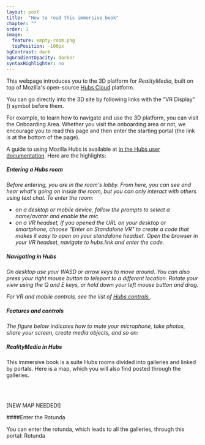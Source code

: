 ```yaml
---
layout: post
title:  "How to read this immersive book"
chapter: ""
order: 1
image:
  feature: empty-room.png
  topPosition: -100px
bgContrast: dark
bgGradientOpacity: darker
syntaxHighlighter: no
---
```


This webpage introduces you to the 3D platform for *RealityMedia*, built on top of Mozilla's open-source <a href="https://hubs.mozilla.com/cloud" target="blank">Hubs Cloud</a> platform. 

You can go directly into the 3D site by following links with the "VR Display" (<i class="fas fa-vr-cardboard"></i>) symbol before them. 

For example, to learn how to navigate and use the 3D platform, you can visit the  <a class="xrlink" room=0 waypoint="onboarding">Onboarding Area</a>.  Whether you visit the onboarding area or not, we encourage you to read this page and then enter the starting portal (the link is at the bottom of the page). 

<!-- <div><img src="{{ site.baseurl_book_img }}portal-small.jpg)">   </div> -->

A guide to using Mozilla Hubs is available at <a href="https://hubs.mozilla.com/docs/intro-hubs.html" target="blank">in the Hubs user documentation</a>. Here are the highlights:

##### Entering a Hubs room

*Before entering, you are in the room's lobby. From here, you can see and hear what's going on inside the room, but you can only interact with others using text chat. To enter the room:*

- *on a desktop or mobile device, follow the prompts to select a name/avatar and enable the mic.*
- *on a VR headset, if you opened the URL on your desktop or smartphone, choose "Enter on Standalone VR" to create a code that makes it easy to open on your standalone headset. Open the browser in your VR headset, navigate to hubs.link and enter the code.*

##### Navigating in Hubs

*On desktop use your WASD or arrow keys to move around. You can also press your right mouse button to teleport to a different location. Rotate your view using the Q and E keys, or hold down your left mouse button and drag.*

*For VR and mobile controls, see the list of <a href="https://hubs.mozilla.com/docs/hubs-controls.html" target="blank">Hubs controls </a>.*

##### Features and controls

*The figure below indicates how to mute your microphone, take photos, share your screen, create media objects, and so on:*

<div class="img img--fullContainer img--14xLeading" style="background-image: url({{ site.baseurl_book_img }}ch-onboarding/hubs-features.png);"></div>

##### *RealityMedia* in Hubs

This immersive book is a suite Hubs rooms divided into  galleries and linked by portals. Here is a map, which you will also find posted through the galleries. 

<br>
<div class="img img--fullContainer img--14xLeading" style="background-image: url({{ site.baseurl_book_img }}ch-onboarding/Rotunda-layout.png);"></div>
<br>

\[NEW MAP NEEDED!\]

####Enter the Rotunda

You can enter the rotunda, which leads to all the galleries, through this portal:
<a class="xrlink" room="0" waypoint="start">Rotunda</a>

